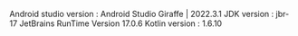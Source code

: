 Android studio version :  Android Studio Giraffe | 2022.3.1
JDK version : jbr-17 JetBrains RunTime Version 17.0.6
Kotlin version : 1.6.10
